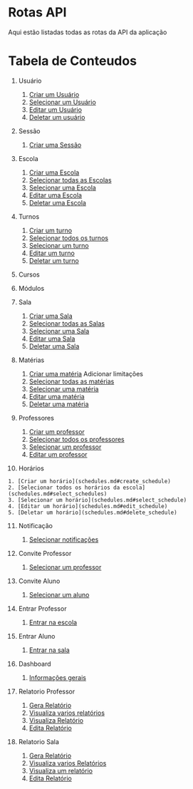 
# Rotas API

Aqui estão listadas todas as rotas da API da aplicação

# Tabela de Conteudos

1.  Usuário

    1. [Criar um Usuário](users.md#create_user)
    2. [Selecionar um Usuário](users.md#get_user)
    3. [Editar um Usuário](users.md#edit_user)
    4. [Deletar um usuário](users.md#delete_user)

2.  Sessão

    1. [Criar uma Sessão](users.md#create_session)

3.  Escola

    1.  [Criar uma Escola](schools.md#create_school)
    2.  [Selecionar todas as Escolas](schools.md#select_schools)
    3.  [Selecionar uma Escola](schools.md#select_school)
    4.  [Editar uma Escola](schools.md#edit_school)
    5.  [Deletar uma Escola](schools.md#delete_school)

4.  Turnos

    1. [Criar um turno](turns.md#create_turn)
    2. [Selecionar todos os turnos](turns.md#select_turns)
    3. [Selecionar um turno](turns.md#select_turn)
    4. [Editar um turno](turns.md#edit_turn)
    5. [Deletar um turno](turns.md#delete_turn)

5.  Cursos

6.  Módulos

7.  Sala

    1. [Criar uma Sala](classes.md#create_class)
    2. [Selecionar todas as Salas](classes.md#select_classes)
    3. [Selecionar uma Sala](classes.md#select_class)
    4. [Editar uma Sala](classes.md#edit_class)
    5. [Deletar uma Sala](classes.md#delete_class)


8.  Matérias

    1. [Criar uma matéria](subjects.md#create_subject) Adicionar limitações
    1. [Selecionar todas as matérias](subjects.md#select_subjects)
    1. [Selecionar uma matéria](subjects.md#select_subject)
    1. [Editar uma matéria](subjects.md#edit_subject)
    1. [Deletar uma matéria](subjects.md#delete_subject)

9.  Professores

    1. [Criar um professor](professors.md#create_professor)
    2. [Selecionar todos os professores](professors.md#select_professors)
    3. [Selecionar um professor](professors.md#select_professor)
    4. [Editar um professor](professors.md#edit_professor)

10.  Horários

    1. [Criar um horário](schedules.md#create_schedule)
    2. [Selecionar todos os horários da escola](schedules.md#select_schedules)
    3. [Selecionar um horário](schedules.md#select_schedule)
    4. [Editar um horário](schedules.md#edit_schedule)
    5. [Deletar um horário](schedules.md#delete_schedule)

11. Notificação

    1. [Selecionar notificações](notifications.md)

12. Convite Professor

    1. [Selecionar um professor](invites.md#invite_professor)

13. Convite Aluno

    1. [Selecionar um aluno](invites.md#invite_student)

14. Entrar Professor

    1. [Entrar na escola](invites.md#join_professor)

15. Entrar Aluno

    1. [Entrar na sala](invites.md#join_student)

16. Dashboard

    1. [Informações gerais](dashboard.md)

17. Relatorio Professor

    1.  [Gera Relatório](reports.md#create_professor_report)
    3.  [Visualiza varios relatórios](reports.md#select_professor_reports)
    3.  [Visualiza Relatório](reports.md#select_professor_report)
    4.  [Edita Relatório](reports.md#edit_professor_report)

18. Relatorio Sala

    1.  [Gera Relatório](reports.md#create_student_report)
    2.  [Visualiza varios Relatórios](reports.md#select_student_reports)
    3.  [Visualiza um relatório](reports.md#select_student_report)
    4.  [Edita Relatório](reports.md#edit_student_report)
